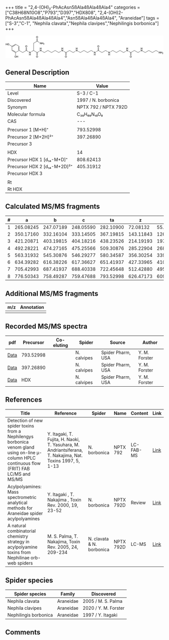 +++
title = "2,4-(OH)₂-PhAcAsn5ßAla4ßAla4ßAla4"
categories = ["C38H68N10O8","P793","D397","HDX808",
"2,4-(OH)2-PhAcAsn5ßAla4ßAla4ßAla4","Asn5ßAla4ßAla4ßAla4",
"Araneidae"]
tags = ["S-3","C-1",
"Nephila clavata","Nephila clavipes","Nephilingis borbonica"]
+++

![](/img/2-4-OH2-PhAcAsn5bAla4bAla4bAla4.png)

## General Description

| Name                         | Value                |
|------------------------------|----------------------|
| Level                        | S-3 / C-1                    |
| Discovered                   | 1997 / N. borbonica  |
| Synonym                      | NPTX 792 / NPTX 792D |
| Molecular formula            | C₃₈H₆₈N₁₀O₈          |
| CAS                          | ---                  |
|                              |                      |
| Precursor 1 [M+H]⁺           | 793.52998            |
| Precursor 2 [M+2H]²⁺         | 397.26890            |
| Precursor 3                  |                      |
|                              |                      |
| HDX                          | 14                   |
| Precursor HDX 1 [d₁₄-M+D]⁺   | 808.62413            |
| Precursor HDX 2 [d₁₄-M+2D]²⁺ | 405.31912            |
| Precursor HDX 3              |                      |
|                              |                      |
| Rt                           |                      |
| Rt HDX                       |                      |

## Calculated MS/MS fragments

| # | a         | b         | c         | ta        | z         | y         | tz        |
|---|-----------|-----------|-----------|-----------|-----------|-----------|-----------|
| 1 | 265.08245 | 247.07189 | 248.05590 | 282.10900 | 72.08132  | 55.05477  | 89.10787  |
| 2 | 350.17160 | 332.16104 | 333.14505 | 367.19815 | 143.11843 | 126.09188 | 160.14498 |
| 3 | 421.20871 | 403.19815 | 404.18216 | 438.23526 | 214.19193 | 197.16538 | 231.21848 |
| 4 | 492.28221 | 474.27165 | 475.25566 | 509.30876 | 285.22904 | 268.20249 | 302.25559 |
| 5 | 563.31932 | 545.30876 | 546.29277 | 580.34587 | 356.30254 | 339.27599 | 373.32909 |
| 6 | 634.39282 | 616.38226 | 617.36627 | 651.41937 | 427.33965 | 410.31310 | 444.36620 |
| 7 | 705.42993 | 687.41937 | 688.40338 | 722.45648 | 512.42880 | 495.40225 | 529.45535 |
| 8 | 776.50343 | 758.49287 | 759.47688 | 793.52998 | 626.47173 | 609.44518 | 643.49828 |

## Additional MS/MS fragments

| m/z       | Annotation |
|-----------|------------|
|           |            |

## Recorded MS/MS spectra

| pdf | Precursor | Co-eluting | Spider | Source | Author |
|-----|-----------|------------|--------|--------|--------|
| [Data](/pdf/N-clavipes/793_2-4-OH2-PhAcAsn5bAla4bAla4bAla4_Nc.pdf) | 793.52998 |           | N. calvipes| Spider Pharm, USA | Y. M. Forster |
| [Data](/pdf/N-clavipes/793_2-4-OH2-PhAcAsn5bAla4bAla4bAla4_Nc_2.pdf) | 397.26890 |           | N. calvipes| Spider Pharm, USA | Y. M. Forster |
| [Data](/pdf/N-clavipes/793_2-4-OH2-PhAcAsn5bAla4bAla4bAla4_Nc_HDX.pdf) | HDX |           | N. calvipes| Spider Pharm, USA | Y. M. Forster |

## References

| Title                                                                                                                                          | Reference                                                                                                 | Spider                    | Name      | Content   | Link                                                                                                              |
|------------------------------------------------------------------------------------------------------------------------------------------------|-----------------------------------------------------------------------------------------------------------|---------------------------|-----------|-----------|-------------------------------------------------------------------------------------------------------------------|
| Detection of new spider toxins from a Nephilengys borbonica venom gland using on-line µ-column HPLC continuous flow (FRIT) FAB LC/MS and MS/MS | Y. Itagaki, T. Fujita, H. Naoki, T. Yasuhara, M. Andriantsiferana, T. Nakajima, Nat. Toxins 1997, 5, 1-13 | N. borbonica              | NPTX 792  | LC-FAB-MS | [Link](https://onlinelibrary.wiley.com/doi/abs/10.1002/%28SICI%29%281997%295%3A1%3C1%3A%3AAID-NT1%3E3.0.CO%3B2-8) |
| Acylpolyamines: Mass spectrometric analytical methods for Araneidae spider acylpolyamines                                                      | Y. Itagaki , T. Nakajima , Toxin Rev. 2000, 19, 23-52                                                     | N. borbonica              | NPTX 792D | Review    | [Link](https://www.tandfonline.com/doi/abs/10.1081/TXR-100100314)                                                 |
| A natural combinatorial chemistry strategy in acylpolyamine toxins from Nephilinae orb-web spiders                                             | M. S. Palma, T. Nakajima, Toxin Rev. 2005, 24, 209-234                                                    | N. clavata & N. borbonica | NPTX 792D | LC-MS     | [Link](https://www.tandfonline.com/doi/abs/10.1081/TXR-200057857)                                                 |

## Spider species

| Spider species        | Family    | Discovered         |
|-----------------------|-----------|--------------------|
| Nephila clavata       | Araneidae | 2005 / M. S. Palma |
| Nephila clavipes | Araneidae | 2020 / Y. M. Forster |
| Nephilingis borbonica | Araneidae | 1997 / Y. Itagaki  |

## Comments